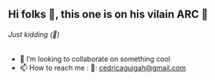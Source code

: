 ## Hi folks 👋, this one is on his vilain ARC 👹 
###### Just kidding (👹)

- 👯 I’m looking to collaborate on something cool
- 📫 How to reach me : 📧: cedricaguigah@gmail.com
